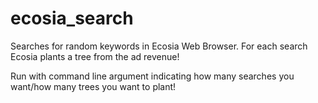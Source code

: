 # ecosia_search
Searches for random keywords in Ecosia Web Browser. For each search Ecosia plants a tree from the ad revenue!

Run with command line argument indicating how many searches you want/how many trees you want to plant!

